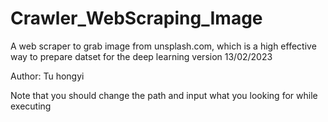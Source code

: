 # Crawler_WebScraping_Image
A web scraper to grab image from unsplash.com, which is a high effective way to prepare datset for the deep learning
version 13/02/2023

Author: Tu hongyi

Note that you should change the path and input what you looking for while executing

